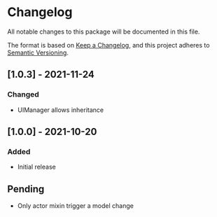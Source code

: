 # Changelog
All notable changes to this package will be documented in this file.

The format is based on [Keep a Changelog](https://keepachangelog.com/en/1.0.0/),
and this project adheres to [Semantic Versioning](https://semver.org/spec/v2.0.0.html).

## [1.0.3] - 2021-11-24
### Changed
- UIManager allows inheritance

## [1.0.0] - 2021-10-20
### Added
- Initial release

## Pending
- Only actor mixin trigger a model change
